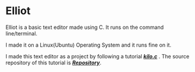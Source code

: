 # Elliot

Elliot is a basic text editor made using C.
It runs on the command line/terminal.

I made it on a Linux(Ubuntu) Operating System and it runs fine on it.

I made this text editor as a project by following a tutorial 
[**_kilo.c_**](https://viewsourcecode.org/snaptoken/kilo/index.html) .
The source repository of this tutorial is [**_Repository_**](https://github.com/snaptoken/kilo-src/tree/master).
